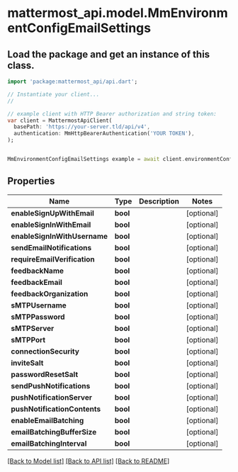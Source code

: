 # mattermost_api.model.MmEnvironmentConfigEmailSettings

## Load the package and get an instance of this class.
```dart
import 'package:mattermost_api/api.dart';

// Instantiate your client...
//

// example client with HTTP Bearer authorization and string token:
var client = MattermostApiClient(
  basePath: 'https://your-server.tld/api/v4',
  authentication: MmHttpBearerAuthentication('YOUR TOKEN'),
);


MmEnvironmentConfigEmailSettings example = await client.environmentConfigEmailSettings.FUNCTION_THAT_RETURNS_THIS_CLASS();

```

## Properties
Name | Type | Description | Notes
------------ | ------------- | ------------- | -------------
**enableSignUpWithEmail** | **bool** |  | [optional] 
**enableSignInWithEmail** | **bool** |  | [optional] 
**enableSignInWithUsername** | **bool** |  | [optional] 
**sendEmailNotifications** | **bool** |  | [optional] 
**requireEmailVerification** | **bool** |  | [optional] 
**feedbackName** | **bool** |  | [optional] 
**feedbackEmail** | **bool** |  | [optional] 
**feedbackOrganization** | **bool** |  | [optional] 
**sMTPUsername** | **bool** |  | [optional] 
**sMTPPassword** | **bool** |  | [optional] 
**sMTPServer** | **bool** |  | [optional] 
**sMTPPort** | **bool** |  | [optional] 
**connectionSecurity** | **bool** |  | [optional] 
**inviteSalt** | **bool** |  | [optional] 
**passwordResetSalt** | **bool** |  | [optional] 
**sendPushNotifications** | **bool** |  | [optional] 
**pushNotificationServer** | **bool** |  | [optional] 
**pushNotificationContents** | **bool** |  | [optional] 
**enableEmailBatching** | **bool** |  | [optional] 
**emailBatchingBufferSize** | **bool** |  | [optional] 
**emailBatchingInterval** | **bool** |  | [optional] 

[[Back to Model list]](../GENERATED_README.md#documentation-for-models) [[Back to API list]](../GENERATED_README.md#documentation-for-api-endpoints) [[Back to README]](../GENERATED_README.md)


